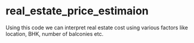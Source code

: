 # real_estate_price_estimaion
Using this code we can interpret real estate cost using various factors like location, BHK, number of balconies etc. 
